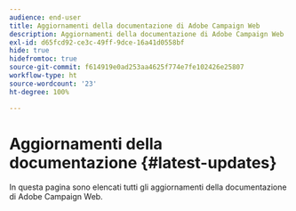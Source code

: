 ```yaml
---
audience: end-user
title: Aggiornamenti della documentazione di Adobe Campaign Web
description: Aggiornamenti della documentazione di Adobe Campaign Web
exl-id: d65fcd92-ce3c-49ff-9dce-16a41d0558bf
hide: true
hidefromtoc: true
source-git-commit: f614919e0ad253aa4625f774e7fe102426e25807
workflow-type: ht
source-wordcount: '23'
ht-degree: 100%

---
```


# Aggiornamenti della documentazione {#latest-updates}

In questa pagina sono elencati tutti gli aggiornamenti della documentazione di Adobe Campaign Web.
